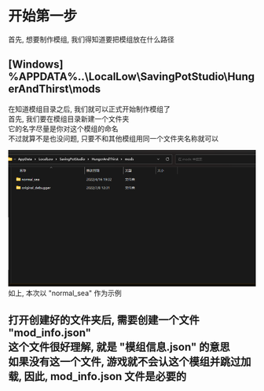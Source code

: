开始第一步
=================
首先, 想要制作模组, 我们得知道要把模组放在什么路径  

[Windows] %APPDATA%\..\LocalLow\SavingPotStudio\HungerAndThirst\mods
-----------------  

在知道模组目录之后, 我们就可以正式开始制作模组了  
首先, 我们要在模组目录新建一个文件夹  
它的名字尽量是你对这个模组的命名  
不过就算不是也没问题, 只要不和其他模组用同一个文件夹名称就可以

![模组路径示例](https://github.com/SavingPot/Game-Mod-Manual/blob/main/Pictures/How%20To%20Start/how_to_start_mod_path.png "模组路径示例")  
如上, 本次以 "normal_sea" 作为示例  
  
打开创建好的文件夹后, 需要创建一个文件 "mod_info.json"  
这个文件很好理解, 就是 "模组信息.json" 的意思  
如果没有这一个文件, 游戏就不会认这个模组并跳过加载,
因此,
mod_info.json 文件是必要的
-----------------
